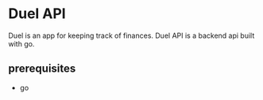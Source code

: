 # Duel API

Duel is an app for keeping track of finances.
Duel API is a backend api built with go.

## prerequisites
- go
